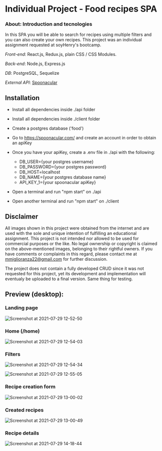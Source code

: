# Individual Project - Food recipes SPA

### About: Introduction and tecnologies
In this SPA you will be able to search for recipes using multiple filters and you can also create your own recipes. This project was an individual assignment requested at soyHenry's bootcamp.

*Front-end*: React.js, Redux.js, plain CSS / CSS Modules.

*Back-end*: Node.js, Express.js

*DB*: PostgreSQL, Sequelize

*External API*: [Spoonacular](https://spoonacular.com/food-api)


## Installation

- Install all dependencies inside ./api folder
- Install all dependencies inside ./client folder
- Create a postgres database ('food')
- Go to https://spoonacular.com/ and create an account in order to obtain an apiKey
- Once you have your apiKey, create a .env file in ./api with the following:
    - DB_USER={your postgres username}
    - DB_PASSWORD={your postgres password}
    - DB_HOST=localhost
    - DB_NAME={your postgres database name}
    - API_KEY_1={your spoonacular apiKey}

- Open a terminal and run "npm start" on ./api
- Open another terminal and run "npm start" on ./client

## Disclaimer
All images shown in this project were obtained from the internet and are used with the sole and unique intention of fulfilling an educational assignment. This project is not intended nor allowed to be used for commercial purposes or the like. No legal ownership or copyright is claimed on the above-mentioned images, belonging to their rightful owners. If you have comments or complaints in this regard, please contact me at mmiglioranza22@gmail.com for further discussion.

The project does not contain a fully developed CRUD since it was not requested for this project, yet its development and implementation will eventualy be uploaded to a final version. Same thing for testing.

## Preview (desktop):
### Landing page
![Screenshot at 2021-07-29 12-52-50](https://user-images.githubusercontent.com/79772395/127535639-efc9ad88-2faf-45d5-b5f9-8901cd125600.png)


### Home (/home)
![Screenshot at 2021-07-29 12-54-03](https://user-images.githubusercontent.com/79772395/127535930-66a71015-4961-489a-bb68-45074a9df4ea.png)


### Filters

![Screenshot at 2021-07-29 12-54-34](https://user-images.githubusercontent.com/79772395/127535955-7dd768fe-b1c8-4009-816c-57b750e7628e.png)

![Screenshot at 2021-07-29 12-55-05](https://user-images.githubusercontent.com/79772395/127536007-4cf04bf7-3f24-403b-9626-119aed4ce013.png)

### Recipe creation form

![Screenshot at 2021-07-29 13-00-02](https://user-images.githubusercontent.com/79772395/127536124-816fde68-4e10-41e9-996a-747c264f4170.png)


### Created recipes

![Screenshot at 2021-07-29 13-00-49](https://user-images.githubusercontent.com/79772395/127536162-48e671a3-3581-4a6d-9ad5-a2c0e54c7767.png)


### Recipe details

![Screenshot at 2021-07-29 14-18-44](https://user-images.githubusercontent.com/79772395/127536434-91743f88-ba52-470f-a2bb-c2ca8b2528b8.png)
